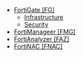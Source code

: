 * [FortiGate [FG]](/FortiGate/)
  * [Infrastructure](/FortiGate/Infrastructure.md)
  * [Security](/FortiGate/Security.md)
* [FortiManageer [FMG]](/FortiManager/FortiManager.md)
* [FortiAnalyzer [FAZ]](/FortiAnalyzer/FortiAnalyzer.md)
* [FortiNAC [FNAC]](/FortiNAC/FortiNAC.md)


